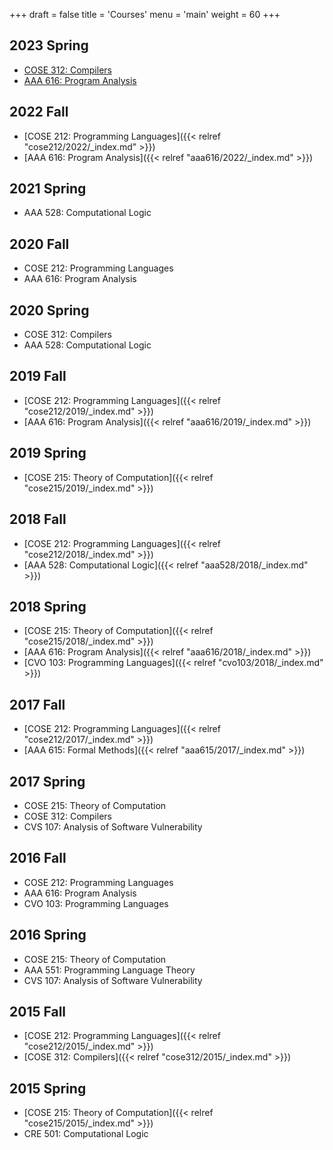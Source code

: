 +++
draft = false
title = 'Courses'
menu = 'main'
weight = 60
+++

## 2023 Spring

- [COSE 312: Compilers](https://github.com/kupl-courses/COSE312-2023spring)
- [AAA 616: Program Analysis](https://github.com/kupl-courses/AAA528-2023spring)

## 2022 Fall

- [COSE 212: Programming Languages]({{< relref "cose212/2022/_index.md" >}})
- [AAA 616: Program Analysis]({{< relref "aaa616/2022/_index.md" >}})

## 2021 Spring

- AAA 528: Computational Logic

## 2020 Fall

- COSE 212: Programming Languages
- AAA 616: Program Analysis

## 2020 Spring

- COSE 312: Compilers
- AAA 528: Computational Logic

## 2019 Fall

- [COSE 212: Programming Languages]({{< relref "cose212/2019/_index.md" >}})
- [AAA 616: Program Analysis]({{< relref "aaa616/2019/_index.md" >}})

## 2019 Spring

- [COSE 215: Theory of Computation]({{< relref "cose215/2019/_index.md" >}})

## 2018 Fall

- [COSE 212: Programming Languages]({{< relref "cose212/2018/_index.md" >}})
- [AAA 528: Computational Logic]({{< relref "aaa528/2018/_index.md" >}})

## 2018 Spring

- [COSE 215: Theory of Computation]({{< relref "cose215/2018/_index.md" >}})
- [AAA 616: Program Analysis]({{< relref "aaa616/2018/_index.md" >}})
- [CVO 103: Programming Languages]({{< relref "cvo103/2018/_index.md" >}})

## 2017 Fall

- [COSE 212: Programming Languages]({{< relref "cose212/2017/_index.md" >}})
- [AAA 615: Formal Methods]({{< relref "aaa615/2017/_index.md" >}})

## 2017 Spring

- COSE 215: Theory of Computation
- COSE 312: Compilers
- CVS 107: Analysis of Software Vulnerability

## 2016 Fall

- COSE 212: Programming Languages
- AAA 616: Program Analysis
- CVO 103: Programming Languages

## 2016 Spring

- COSE 215: Theory of Computation
- AAA 551: Programming Language Theory
- CVS 107: Analysis of Software Vulnerability

## 2015 Fall

- [COSE 212: Programming Languages]({{< relref "cose212/2015/_index.md" >}})
- [COSE 312: Compilers]({{< relref "cose312/2015/_index.md" >}})

## 2015 Spring

- [COSE 215: Theory of Computation]({{< relref "cose215/2015/_index.md" >}})
- CRE 501: Computational Logic
